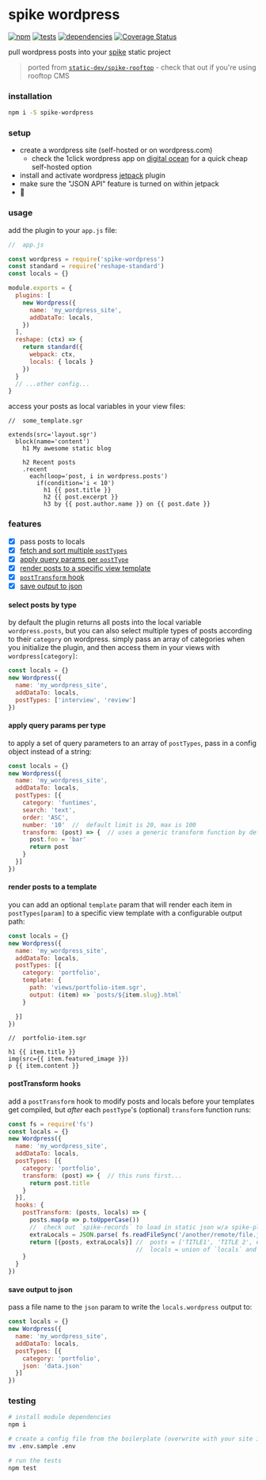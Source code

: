 spike wordpress
================

[![npm](https://img.shields.io/npm/v/spike-wordpress.svg?style=flat)](https://www.npmjs.com/package/spike-wordpress) [![tests](https://img.shields.io/travis/wkentdag/spike-wordpress/master.svg?style=flat)](https://travis-ci.org/wkentdag/spike-wordpress) [![dependencies](https://david-dm.org/wkentdag/pow.svg)](https://david-dm.org/wkentdag/pow) [![Coverage Status](https://img.shields.io/coveralls/wkentdag/spike-wordpress.svg?style=flat)](https://coveralls.io/r/wkentdag/spike-wordpress?branch=master)

pull wordpress posts into your [spike](https://www.spike.cf/) static project

> ported from [`static-dev/spike-rooftop`](https://github.com/static-dev/spike-rooftop) - check that out if you're using rooftop CMS

### installation
```sh
npm i -S spike-wordpress
```

### setup

- create a wordpress site (self-hosted or on wordpress.com)
  - check the 1click wordpress app on [digital ocean](https://m.do.co/c/6e3837272e2f) for a quick cheap self-hosted option
- install and activate wordpress [jetpack](https://wordpress.org/plugins/jetpack/) plugin
- make sure the "JSON API" feature is turned on within jetpack
- :beers:

### usage
add the plugin to your `app.js` file:

```js
//  app.js

const wordpress = require('spike-wordpress')
const standard = require('reshape-standard')
const locals = {}

module.exports = {
  plugins: [
    new Wordpress({
      name: 'my_wordpress_site',
      addDataTo: locals,
    })
  ],
  reshape: (ctx) => {
    return standard({
      webpack: ctx,
      locals: { locals }
    })
  }
  // ...other config...
}
```

access your posts as local variables in your view files:

```jade
//  some_template.sgr

extends(src='layout.sgr')
  block(name='content')
    h1 My awesome static blog

    h2 Recent posts
    .recent
      each(loop='post, i in wordpress.posts')
        if(condition='i < 10')
          h1 {{ post.title }}
          h2 {{ post.excerpt }}
          h3 by {{ post.author.name }} on {{ post.date }}
```

### features


- [x] pass posts to locals
- [x] [fetch and sort multiple `postTypes`](#select-posts-by-type)
- [x] [apply query params per `postType`](#apply-query-params-per-postType)
- [x] [render posts to a specific view template](#render-posts-to-a-template)
- [x] [`postTransform` hook](#posttransform-hooks)
- [x] [save output to json](#save-output-to-json)

#### select posts by type

by default the plugin returns all posts into the local variable `wordpress.posts`,
but you can also select multiple types of posts according to their `category` on wordpress.
simply pass an array of categories when you initialize the plugin, and then
access them in your views with `wordpress[category]`:

```js
const locals = {}
new Wordpress({
  name: 'my_wordpress_site',
  addDataTo: locals,
  postTypes: ['interview', 'review']
})

```

#### apply query params per type

to apply a set of query parameters to an array of `postTypes`, pass in a config object instead of a string:

```js
const locals = {}
new Wordpress({
  name: 'my_wordpress_site',
  addDataTo: locals,
  postTypes: [{
    category: 'funtimes',
    search: 'text',
    order: 'ASC',
    number: '10'  //  default limit is 20, max is 100
    transform: (post) => {  // uses a generic transform function by default. also pass `false` to get the raw result
      post.foo = 'bar'
      return post
    }
  }]
})

```

#### render posts to a template

you can add an optional `template` param that will render each item in `postTypes[param]`
to a specific view template with a configurable output path:

```js
const locals = {}
new Wordpress({
  name: 'my_wordpress_site',
  addDataTo: locals,
  postTypes: [{
    category: 'portfolio',
    template: {
      path: 'views/portfolio-item.sgr',
      output: (item) => `posts/${item.slug}.html`
    }

  }]
})
```

```jade
//  portfolio-item.sgr

h1 {{ item.title }}
img(src={{ item.featured_image }})
p {{ item.content }}
```

#### postTransform hooks

add a `postTransform` hook to modify posts and locals before
your templates get compiled, but *after* each `postType`'s (optional) `transform` function runs:

```js
const fs = require('fs')
const locals = {}
new Wordpress({
  name: 'my_wordpress_site',
  addDataTo: locals,
  postTypes: [{
    category: 'portfolio',
    transform: (post) => {  // this runs first...
      return post.title
    }
  }],
  hooks: {
    postTransform: (posts, locals) => {
      posts.map(p => p.toUpperCase())
      //  check out `spike-records` to load in static json w/a spike-plugin
      extraLocals = JSON.parse( fs.readFileSync('/another/remote/file.json') )
      return [{posts, extraLocals}] //  posts = ['TITLE1', 'TITLE 2', etc]
                                    //  locals = union of `locals` and `extraLocals`
    }
  }
})
```

#### save output to json

pass a file name to the `json` param to write the `locals.wordpress` output to:

```js
const locals = {}
new Wordpress({
  name: 'my_wordpress_site',
  addDataTo: locals,
  postTypes: [{
    category: 'portfolio',
    json: 'data.json'
  }]
})

```

### testing

```sh
# install module dependencies
npm i

# create a config file from the boilerplate (overwrite with your site info)
mv .env.sample .env

# run the tests
npm test
```
